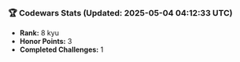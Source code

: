 ### 🏆 Codewars Stats (Updated: 2025-05-04 04:12:33 UTC)

- **Rank:** 8 kyu
- **Honor Points:** 3
- **Completed Challenges:** 1
